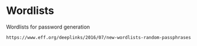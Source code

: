 # Wordlists
Wordlists for password generation
```
https://www.eff.org/deeplinks/2016/07/new-wordlists-random-passphrases
```
